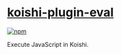 # [koishi-plugin-eval](https://koishi.js.org/community/eval/)

[![npm](https://img.shields.io/npm/v/koishi-plugin-eval?style=flat-square)](https://www.npmjs.com/package/koishi-plugin-eval)

Execute JavaScript in Koishi.
